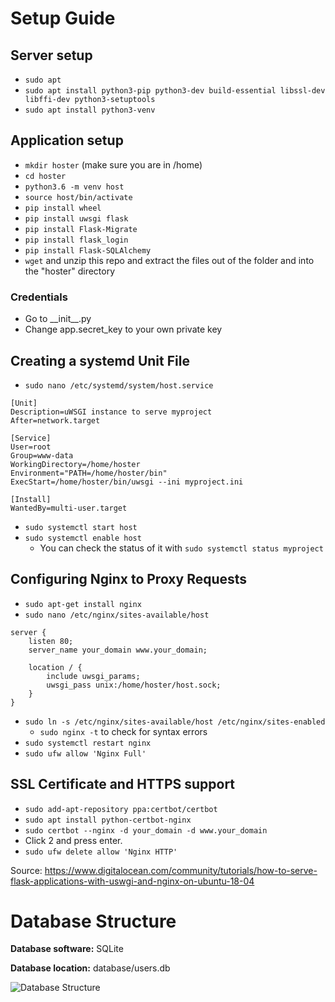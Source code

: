 # Setup Guide
## Server setup
* ```sudo apt ```
* ```sudo apt install python3-pip python3-dev build-essential libssl-dev libffi-dev python3-setuptools```
* ```sudo apt install python3-venv```

## Application setup
* ```mkdir hoster``` (make sure you are in /home)
* ```cd hoster```
* ```python3.6 -m venv host```
* ```source host/bin/activate```
* ```pip install wheel```
* ```pip install uwsgi flask```
* ```pip install Flask-Migrate```
* ```pip install flask_login```
* ```pip install Flask-SQLAlchemy```
* ```wget``` and unzip this repo and extract the files out of the folder and into the "hoster" directory

### Credentials
* Go to \_\_init\_\_.py
* Change app.secret_key to your own private key

## Creating a systemd Unit File
* ```sudo nano /etc/systemd/system/host.service```
```
[Unit]
Description=uWSGI instance to serve myproject
After=network.target

[Service]
User=root
Group=www-data
WorkingDirectory=/home/hoster
Environment="PATH=/home/hoster/bin"
ExecStart=/home/hoster/bin/uwsgi --ini myproject.ini

[Install]
WantedBy=multi-user.target
```
* ```sudo systemctl start host```
* ```sudo systemctl enable host```
  * You can check the status of it with ```sudo systemctl status myproject```

## Configuring Nginx to Proxy Requests
* ```sudo apt-get install nginx```
* ```sudo nano /etc/nginx/sites-available/host```
```
server {
    listen 80;
    server_name your_domain www.your_domain;

    location / {
        include uwsgi_params;
        uwsgi_pass unix:/home/hoster/host.sock;
    }
}
```
* ```sudo ln -s /etc/nginx/sites-available/host /etc/nginx/sites-enabled```
  * ```sudo nginx -t``` to check for syntax errors
* ```sudo systemctl restart nginx```
* ```sudo ufw allow 'Nginx Full'```

## SSL Certificate and HTTPS support
* ```sudo add-apt-repository ppa:certbot/certbot```
* ```sudo apt install python-certbot-nginx```
* ```sudo certbot --nginx -d your_domain -d www.your_domain```
* Click 2 and press enter.
* ```sudo ufw delete allow 'Nginx HTTP'```

Source: https://www.digitalocean.com/community/tutorials/how-to-serve-flask-applications-with-uswgi-and-nginx-on-ubuntu-18-04

# Database Structure
**Database software:** SQLite

**Database location:** database/users.db

![Database Structure](https://raw.githubusercontent.com/andreasjj/ShareX-Custom-Uploader/master/readme/Database%20Structure.png)



